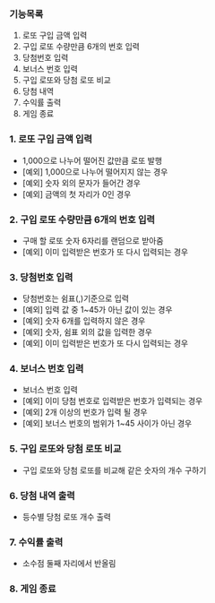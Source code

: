 ### 기능목록
1. 로또 구입 금액 입력
2. 구입 로또 수량만큼 6개의 번호 입력
3. 당첨번호 입력
4. 보너스 번호 입력
5. 구입 로또와 당첨 로또 비교
6. 당첨 내역
7. 수익률 출력
8. 게임 종료

### 1. 로또 구입 금액 입력
- 1,000으로 나누어 떨어진 값만큼 로또 발행
- [예외] 1,000으로 나누어 떨어지지 않는 경우
- [예외] 숫자 외의 문자가 들어간 경우
- [예외] 금액의 첫 자리가 0인 경우
### 2. 구입 로또 수량만큼 6개의 번호 입력
- 구매 할 로또 숫자 6자리를 랜덤으로 받아줌
- [예외] 이미 입력받은 번호가 또 다시 입력되는 경우
### 3. 당첨번호 입력
- 당첨번호는 쉼표(,)기준으로 입력
- [예외] 입력 값 중 1~45가 아닌 값이 있는 경우
- [예외] 숫자 6개를 입력하지 않은 경우
- [예외] 숫자, 쉼표 외의 값을 입력한 경우
- [예외] 이미 입력받은 번호가 또 다시 입력되는 경우
### 4. 보너스 번호 입력
- 보너스 번호 입력
- [예외] 이미 당첨 번호로 입력받은 번호가 입력되는 경우
- [예외] 2개 이상의 번호가 입력 될 경우
- [예외] 보너스 번호의 범위가 1~45 사이가 아닌 경우
### 5. 구입 로또와 당첨 로또 비교
- 구입 로또와 당첨 로또를 비교해 같은 숫자의 개수 구하기
### 6. 당첨 내역 출력
- 등수별 당첨 로또 개수 출력
### 7. 수익률 출력
- 소수점 둘째 자리에서 반올림
### 8. 게임 종료